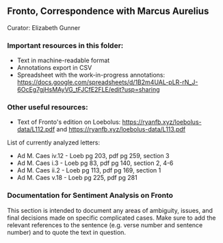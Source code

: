 ## Fronto, Correspondence with Marcus Aurelius
Curator: Elizabeth Gunner

### Important resources in this folder: 
* Text in machine-readable format
* Annotations export in CSV
* Spreadsheet with the work-in-progress annotations: https://docs.google.com/spreadsheets/d/1B2m4UAL-pLR-rN_J-6OcEg7gjHsMAyVG_tFJCfE2FLE/edit?usp=sharing

### Other useful resources: 
* Text of Fronto's edition on Loebolus: https://ryanfb.xyz/loebolus-data/L112.pdf and https://ryanfb.xyz/loebolus-data/L113.pdf  

List of currently analyzed letters:
* Ad M. Caes iv.12 - Loeb pg 203, pdf pg 259, section 3
* Ad M. Caes i.3 - Loeb pg 83, pdf pg 140, section 2, 4-6
* Ad M. Caes ii.2 - Loeb pg 113, pdf pg 169, section 1
* Ad M. Caes v.18 - Loeb pg 225, pdf pg 281

### Documentation for Sentiment Analysis on Fronto
This section is intended to document any areas of ambiguity, issues, and final decisions made on specific complicated cases. Make sure to add the relevant references to the sentence (e.g. verse number and sentence number) and to quote the text in question. 
